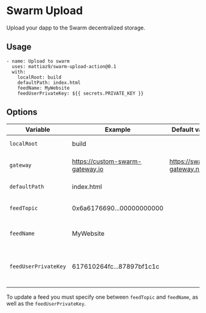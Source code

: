 # Swarm Upload
Upload your dapp to the Swarm decentralized storage.

## Usage
```
- name: Upload to swarm
  uses: mattiaz9/swarm-upload-action@0.1
  with:
    localRoot: build
    defaultPath: index.html
    feedName: MyWebsite
    feedUserPrivateKey: ${{ secrets.PRIVATE_KEY }}
```

## Options
| Variable             | Example                         | Default value             | Description                                    |
|----------------------|---------------------------------|---------------------------|------------------------------------------------|
| `localRoot`          | build                           |                           | Local folder to upload                         |
| `gateway`            | https://custom-swarm-gateway.io | https://swarm-gateway.net | Swarm Gateway Host                             |
| `defaultPath`        | index.html                      |                           | Default path                                   |
| `feedTopic`          | 0x6a6176690...00000000000       |                           | Feed topic hash (optional)                     |
| `feedName`           | MyWebsite                       |                           | Feed topic name (optional)                     |
| `feedUserPrivateKey` | 617610264fc...87897bf1c1c       |                           | Feed user (optional / required to update feed) |

To update a feed you must specify one between `feedTopic` and `feedName`, as well as the `feedUserPrivateKey`.